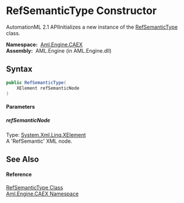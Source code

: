 RefSemanticType Constructor
===========================
AutomationML 2.1 APIInitializes a new instance of the [RefSemanticType][1] class.

  **Namespace:**  [Aml.Engine.CAEX][2]  
  **Assembly:**  AML.Engine (in AML.Engine.dll)

Syntax
------

```csharp
public RefSemanticType(
	XElement refSemanticNode
)
```

#### Parameters

##### *refSemanticNode*
Type: [System.Xml.Linq.XElement][3]  
A 'RefSemantic' XML node.


See Also
--------

#### Reference
[RefSemanticType Class][1]  
[Aml.Engine.CAEX Namespace][2]  

[1]: README.md
[2]: ../README.md
[3]: https://docs.microsoft.com/dotnet/api/system.xml.linq.xelement
[4]: https://www.automationml.org
[5]: ../../icons/logoShade.png